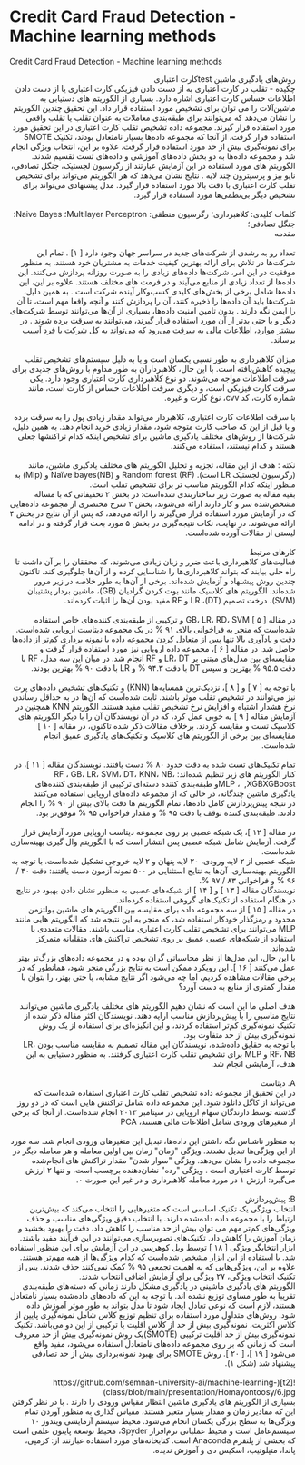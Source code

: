 # Credit Card Fraud Detection - Machine learning methods
Credit Card Fraud Detection - Machine learning methods


<div dir="rtl">
روش‌های یادگیری ماشین testکارت اعتباری
</div>

<div dir="rtl">چکیده - تقلب در کارت اعتباری به از دست دادن فیزیکی کارت اعتباری یا از دست دادن اطلاعات حساس کارت اعتباری اشاره دارد. بسیاری از الگوریتم های دستیابی به ماشین‌آلات را می توان برای تشخیص مورد استفاده قرار داد. این تحقیق چندین الگوریتم را نشان می‌دهد که می‌توانند برای طبقه‌بندی معاملات به عنوان تقلب یا تقلب واقعی مورد استفاده قرار گیرند. مجموعه داده تشخیص تقلب کارت اعتباری در این تحقیق مورد استفاده قرار گرفت. از آنجا که مجموعه داده‌ها بسیار نامتعادل بودند، تکنیک SMOTE برای نمونه‌گیری بیش از حد مورد استفاده قرار گرفت. علاوه بر این، انتخاب ویژگی انجام شد و مجموعه داده‌ها به دو بخش داده‌های آموزشی و داده‌های تست تقسیم شدند. الگوریتم های مورد استفاده در این آزمایش عبارتند از رگرسیون لجستیک، جنگل تصادفی، نایو بیز و پرسپترون چند لایه . نتایج نشان می‌دهد که هر الگوریتم می‌تواند برای تشخیص تقلب کارت اعتباری با دقت بالا مورد استفاده قرار گیرد.  مدل پیشنهادی می‌تواند برای تشخیص دیگر بی‌نظمی‌ها مورد استفاده قرار گیرد.  
</div>
<br/>

<div dir="rtl">
کلمات کلیدی: کلاهبرداری؛ رگرسیون منطقی: Multilayer Perceptron؛ Naive Bayes؛ جنگل تصادفی؛ 
</div>  

<div dir="rtl">
  مقدمه 
  </div>
  <br/>
<div dir="rtl">
  تعداد رو به رشدی از شرکت‌های جدید در سراسر جهان وجود دارد [‏ ۱] ‏. تمام این شرکت‌ها در تلاش برای ارائه بهترین کیفیت خدمات به مشتریان خود هستند. به منظور موفقیت در این امر، شرکت‌ها داده‌های زیادی را به صورت روزانه پردازش می‌کنند. این داده‌ها از تعداد زیادی از منابع می‌آیند و در فرمت های مختلف هستند. علاوه بر این، این داده‌ها شامل برخی از بخش‌های کلیدی کسب‌وکار آینده شرکت است . به همین دلیل، شرکت‌ها باید آن داده‌ها را ذخیره کنند، آن را پردازش کنند و آنچه واقعا مهم است، تا آن را ایمن نگه دارند . بدون تامین امنیت داده‌ها، بسیاری از آن‌ها می‌توانند توسط شرکت‌های دیگر و یا حتی بدتر از آن مورد استفاده قرار گیرند، می‌توانند به سرقت برده شوند . در بیشتر موارد، اطلاعات مالی به سرقت می‌رود که می‌تواند به کل شرکت یا فرد آسیب برساند. 
  </div>
<br/>

<div dir="rtl">
میزان کلاهبرداری به طور نسبی یکسان است و یا به دلیل سیستم‌های تشخیص تقلب پیچیده کاهش‌یافته است. با این حال، کلاهبرداران به طور مداوم با روش‌های جدیدی برای سرقت اطلاعات مواجه می‌شوند. دو نوع کلاهبرداری کارت اعتباری وجود دارد. یکی سرقت کارت فیزیکی است، و دیگری سرقت اطلاعات حساس از کارت است، مانند شماره کارت، کد cvv، نوع کارت و غیره.
</div>
<br/>
<div dir="rtl">
با سرقت اطلاعات کارت اعتباری، کلاهبردار می‌تواند مقدار زیادی پول را به سرقت برده و یا قبل از این که صاحب کارت متوجه شود، مقدار زیادی خرید انجام دهد. به همین دلیل، شرکت‌ها از روش‌های مختلف یادگیری ماشین برای تشخیص اینکه کدام تراکنشها جعلی هستند و کدام نیستند، استفاده می‌کنند.
<div/>
<br/>  
<div dir="rtl">
نکته : هدف از این مقاله، تجزیه و تحلیل الگوریتم های مختلف یادگیری ماشین، مانند (رگرسیون لجستیک LR است). Random forest (RF) و Naïve bayes(NB) و (Mlp) به منظور اینکه کدام الگوریتم مناسب تر برای تشخیص تقلب است.
</div>

<div dir="rtl">
بقیه مقاله به صورت زیر ساختاربندی شده‌است: در بخش ۲ تحقیقاتی که با مساله مشخص‌شده سر و کار دارند ارائه می‌شوند، بخش ۳ شرح مختصری از مجموعه داده‌هایی که در آزمایش مورد استفاده قرار می‌گیرند را ارائه می‌دهد، که پس از آن نتایج در بخش ۴ ارائه می‌شوند.
در نهایت، نکات نتیجه‌گیری در بخش ۵ مورد بحث قرار گرفته و در ادامه لیستی از مقالات آورده شده‌است.
  </div>  
<br/>
<div dir="rtl">  
کارهای مرتبط
</div>  
<div dir="rtl">
فعالیت‌های کلاهبرداری باعث ضرر و زیان زیادی می‌شوند، که محققان را بر آن داشت تا راه حلی بیابند که بتواند کلاهبرداری‌ها را شناسایی کرده و از آن‌ها جلوگیری کند. تاکنون چندین روش پیشنهاد و آزمایش شده‌اند. برخی از آن‌ها به طور خلاصه در زیر مرور شده‌اند. الگوریتم های کلاسیک مانند بوت کردن گرادیان (‏GB)‏، ماشین بردار پشتیبان (‏SVM)‏، درخت تصمیم (‏DT)‏، LR و RF مفید بودن آن‌ها را اثبات کرده‌اند.  
</div>  
<br/>

<div dir="rtl">
در مقاله [‏ ۵ ]‏ GB، LR، RD، SVM و ترکیبی از طبقه‌بندی کننده‌های خاص استفاده شده‌است که منجر به فراخوانی بالای ۹۱ % در یک مجموعه دیتاست اروپایی شده‌است.  
</div>
  
<div dir="rtl">
دقت و یادآوری بالا تنها پس از متعادل کردن مجموعه داده با نمونه ‌برداری کم‌تر از داده‌ها حاصل شد. در مقاله [‏ ۶ ]‏، مجموعه داده اروپایی نیز مورد استفاده قرار گرفت و مقایسه‌ای بین مدل‌های مبتنی بر LR، DT و RF انجام شد.
در میان این سه مدل، RF با دقت ۹۵.۵ % بهترین و سپس DT با دقت ۹۴.۳ % و LR با دقت ۹۰ % بهترین بودند.
</div>  
<br/>  
<div dir="rtl">
با توجه به [‏ ۷ ]‏ و [‏ ۸ ]‏، نزدیک‌ترین همسایه‌ها (‏KNN) ‏و تکنیک‌های تشخیص داده‌های پرت نیز می‌توانند در تشخیص تقلب موثر باشند. ثابت شده‌است که آن‌ها در به حداقل رساندن نرخ هشدار اشتباه و افزایش نرخ تشخیص تقلب مفید هستند. الگوریتم KNN همچنین در آزمایش مقاله [‏ ۹ ]‏ به خوبی عمل کرد، که در آن نویسندگان آن را با دیگر الگوریتم های کلاسیک تست و مقایسه کردند. برخلاف مقالات ذکر شده تاکنون، در مقاله [‏ ۱۰ ]‏ مقایسه‌ای بین برخی از الگوریتم های کلاسیک و تکنیک‌های یادگیری عمیق انجام شده‌است.
</div>  
<br/>
<div dir="rtl">
تمام تکنیک‌های تست شده به دقت حدود ۸۰ % دست یافتند. نویسندگان مقاله [‏ ۱۱ ]‏، در کنار الگوریتم های زیر تنظیم شده‌اند: RF ، GB، LR، SVM، DT، KNN، NB، XGBoost‏XGB, ‏ ، MLPو طبقه‌بندی کننده دسته‌ای ‏ترکیبی از طبقه‌بندی کننده‌های یادگیری ماشین چندگانه، در حالی که از مجموعه داده‌های اروپایی استفاده می‌کنند
<br/>
<div dir="rtl">  
در نتیجه پیش‌پردازش کامل داده‌ها، تمام الگوریتم ها دقت بالای بیش از ۹۰ % را انجام دادند. طبقه‌بندی کننده توقف با دقت ۹۵ % و مقدار فراخوانی ۹۵ % موفق‌تر بود.
  </div>
  
<br/>  

<div dir="rtl">
در مقاله [‏ ۱۲ ]‏، یک شبکه عصبی بر روی مجموعه دیتاست اروپایی مورد آزمایش قرار گرفت. آزمایش شامل شبکه عصبی پس انتشار است که با الگوریتم وال گیری بهینه‌سازی شده‌است.
</div>  
  

<div dir="rtl">
شبکه عصبی از ۲ لایه ورودی، ۲۰ لایه پنهان و ۲ لایه خروجی تشکیل شده‌است. با توجه به الگوریتم بهینه‌سازی، آن‌ها به نتایج استثنایی در ۵۰۰ نمونه آزمون دست یافتند: دقت ۴۰ / ۹۶ % و فراخوانی ۸۳ / ۹۷ %.
</div>  

<div dir="rtl">
نویسندگان مقاله [‏ ۱۳ ]‏ و [‏ ۱۴ ]‏ از شبکه‌های عصبی به منظور نشان دادن بهبود در نتایج در هنگام استفاده از تکنیک‌های گروهی استفاده کرده‌اند.
</dir>
  
<div dir="rtl">
در مقاله [‏ ۱۵ ]‏ از سه مجموعه داده برای مقایسه بین الگوریتم های ماشین بولتزمن محدود و رمزگذار خودکار استفاده شد، که منجر به این نتیجه شد که الگوریتم هایی مانند MLP می‌توانند برای تشخیص تقلب کارت اعتباری مناسب باشند.
مقالات متعددی با استفاده از شبکه‌های عصبی عمیق بر روی تشخیص تراکنش های متقلبانه متمرکز شده‌اند.
</dir>
  
<div dir="rtl">
با این حال، این مدل‌ها از نظر محاسباتی گران بوده و در مجموعه داده‌های بزرگ‌تر بهتر عمل می‌کنند [‏ ۱۶ ]‏.
این رویکرد ممکن است به نتایج بزرگی منجر شود، همانطور که در برخی مقالات مشاهده کردیم، اما چه می‌شود اگر نتایج مشابه، یا حتی بهتر، را بتوان با مقدار کمتری از منابع به دست آورد؟
</div>  
<br/>
<div dir="rtl">
هدف اصلی ما این است که نشان دهیم الگوریتم های مختلف یادگیری ماشین می‌توانند نتایج مناسبی را با پیش‌پردازش مناسب ارایه دهند.
نویسندگان اکثر مقاله ذکر شده از تکنیک نمونه‌گیری کم‌تر استفاده کردند، و این انگیزه‌ای برای استفاده از یک روش نمونه‌گیری بیش از حد متفاوت بود.
</div>

<div dir="rtl">
با توجه به حقایق داده‌شده، نویسندگان این مقاله تصمیم به مقایسه مناسب بودن LR، RF، NB و MLP برای تشخیص تقلب کارت اعتباری گرفتند.
به منظور دستیابی به این هدف، آزمایشی انجام شد.
</div>  
<br/>  
           
<div dir="rtl">
A. دیتاست
</div>   
<div dir="rtl">
در این تحقیق از مجموعه داده تشخیص تقلب کارت اعتباری استفاده شده‌است که می‌تواند از کاگل دانلود شود.
این مجموعه داده شامل تراکنش هایی است که در دو روز گذشته توسط دارندگان سهام اروپایی در سپتامبر ۲۰۱۳ انجام شده‌است.
از آنجا که برخی از متغیرهای ورودی شامل اطلاعات مالی هستند، PCA
</div> 
</br>  
<div dir="rtl">
به منظور ناشناس نگه داشتن این داده‌ها، تبدیل این متغیرهای ورودی انجام شد. سه مورد از این ویژگی‌ها تبدیل نشدند. ویژگی "زمان" زمان بین اولین معامله و هر معامله دیگر در مجموعه داده را نشان می‌دهد. ویژگی "سوار شدن" مقدار تراکنش های انجام‌شده توسط کارت اعتباری است . ویژگی "رده" نشان‌دهنده برچسب است، و تنها ۲ ارزش می‌گیرد: ارزش ۱ در مورد معامله کلاهبرداری و در غیر این صورت ۰. 
</div>  
<br/>
<div dir="rtl"> 
B: پیش‌پردازش 
</div>
  
<div dir="rtl">
انتخاب ویژگی یک تکنیک اساسی است که متغیرهایی را انتخاب می‌کند که بیش‌ترین ارتباط را با مجموعه داده داده‌شده دارند. با انتخاب دقیق ویژگی‌های مناسب و حذف ویژگی‌های کم‌تر مهم می توان بیش از حد مناسب را کاهش داد، دقت را بهبود بخشید و زمان آموزش را کاهش داد. تکنیک‌های تصویرسازی می‌توانند در این فرآیند مفید باشند. ابزار انتخابگر ویژگی [‏ ۱۸ ]‏ توسط ویل کوهرسن در این آزمایش برای این منظور استفاده شد. با استفاده از این ابزار مشخص شده‌است که کدام ویژگی‌ها از همه مهم‌تر هستند. علاوه بر این، ویژگی‌هایی که به اهمیت تجمعی ۹۵ % کمک نمی‌کنند حذف شدند. پس از تکنیک انتخاب ویژگی، ۲۷ ویژگی برای آزمایش اضافی انتخاب شدند. 
</div>  

<div dir="rtl">
الگوریتم های یادگیری ماشینی در یادگیری مشکل دارند زمانی که دسته‌های طبقه‌بندی تقریبا به طور مساوی توزیع نشده اند. با توجه به این که داده‌های داده‌شده بسیار نامتعادل هستند، لازم است که نوعی تعادل ایجاد شود تا مدل بتواند به طور موثر آموزش داده شود. روش‌های متداول مورد استفاده برای تنظیم توزیع کلاس شامل نمونه‌گیری پایین از کلاس اکثریت، نمونه‌گیری بیش از حد از کلاس اقلیت یا ترکیبی از این دو می‌باشد. تکنیک نمونه‌گیری بیش از حد اقلیت ترکیبی (‏SMOTE)‏یک روش نمونه‌گیری بیش از حد معروف است که زمانی که بر روی مجموعه داده‌های نامتعادل استفاده می‌شود، مفید واقع می‌شود [‏ ۱۹ ]‏، [‏ ۲۰ ]‏. روش SMOTE برای بهبود نمونه‌برداری بیش از حد تصادفی پیشنهاد شد (‏شکل ۱)‏. 
</div>  
<br/>
![t2](https://github.com/semnan-university-ai/machine-learning-class/blob/main/presentation/Homayontoosy/6.jpg)  
</br>
<div dir="rtl">
بسیاری از الگوریتم های یادگیری ماشین انتظار مقیاس ورودی را دارند . با در نظر گرفتن این که مقادیر زمان و مقدار بسیار متغیر هستند، مقیاس گذاری به منظور آوردن تمام ویژگی‌ها به سطح بزرگی یکسان انجام می‌شود. 
محیط سیستم آزمایشی ویندوز ۱۰ سیستم‌عامل است و محیط عملیاتی نرم‌افزار Spyder، محیط توسعه پایتون علمی است که بخشی از پلتفرم Anaconda است. کتابخانه‌های مورد استفاده عبارتند از: کرمپی، پاندا، متپلوتیب، اسکیس دی و آموزش ندیده. 

</div>   
